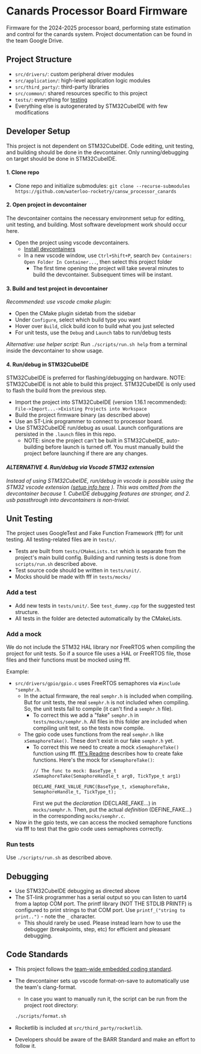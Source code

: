 # Canards Processor Board Firmware
Firmware for the 2024-2025 processor board, performing state estimation and control for the canards system. Project documentation can be found in the team Google Drive.

## Project Structure
- `src/drivers/`: custom peripheral driver modules
- `src/application/`: high-level application logic modules
- `src/third_party/`: third-party libraries
- `src/common/`: shared resources specific to this project
- `tests/`: everything for [testing](#Unit-Testing)
- Everything else is autogenerated by STM32CubeIDE with few modifications

## Developer Setup
This project is not dependent on STM32CubeIDE.
Code editing, unit testing, and building should be done in the devcontainer.
Only running/debugging on target should be done in STM32CubeIDE.

#### 1. Clone repo
- Clone repo and initialize submodules: ```
   git clone --recurse-submodules https://github.com/waterloo-rocketry/cansw_processor_canards ```

#### 2. Open project in devcontainer
The devcontainer contains the necessary environment setup for editing, unit testing, and building. Most software development work should occur here.
- Open the project using vscode devcontainers.
  - [Install devcontainers](https://code.visualstudio.com/docs/devcontainers/tutorial)
  - In a new vscode window, use `Ctrl+Shift+P`, search `Dev Containers: Open Folder In Container...`, then select this project folder
    - The first time opening the project will take several minutes to build the devcontainer. Subsequent times will be instant.

#### 3. Build and test project in devcontainer
*Recommended: use vscode cmake plugin:*
- Open the CMake plugin sidetab from the sidebar
- Under `Configure`, select which build type you want
- Hover over `Build`, click build icon to build what you just selected
- For unit tests, use the `Debug` and `Launch` tabs to run/debug tests



*Alternative: use helper script:*
Run `./scripts/run.sh help` from a terminal inside the devcontainer to show usage.

#### 4. Run/debug in STM32CubeIDE
STM32CubeIDE is preferred for flashing/debugging on hardware. NOTE: STM32CubeIDE is not able to build this project. STM32CubeIDE is only used to flash the build from the previous step.
- Import the project into STM32CubeIDE (version 1.16.1 recommended): `File->Import...->Existing Projects into Workspace`
- Build the project firmware binary (as described above)
- Use an ST-Link programmer to connect to processor board.
- Use STM32CubeIDE run/debug as usual. Launch configurations are persisted in the `.launch` files in this repo.
  - NOTE: since the project can't be built in STM32CubeIDE, auto-building before launch is turned off. You must manually build the project before launching if there are any changes.

#### *ALTERNATIVE 4. Run/debug via Vscode STM32 extension*
*Instead of using STM32CubeIDE, run/debug in vscode is possible using the STM32 vscode extension ([setup info here](https://community.st.com/t5/stm32-mcus/how-to-use-vs-code-with-stm32-microcontrollers/ta-p/742589) ). This was omitted from the devcontainer because 1. CubeIDE debugging features are stronger, and 2. usb passthrough into devcontainers is non-trivial.*

## Unit Testing
The project uses GoogleTest and Fake Function Framework (fff) for unit testing. All testing-related files are in `tests/`.
- Tests are built from `tests/CMakeLists.txt` which is separate from the project's main build config. Building and running tests is done from `scripts/run.sh` described above.
- Test source code should be written in `tests/unit/`.
- Mocks should be made with fff in `tests/mocks/`

### Add a test
- Add new tests in `tests/unit/`. See `test_dummy.cpp` for  the suggested test structure.
- All tests in the folder are detected automatically by the CMakeLists.

### Add a mock
We do not include the STM32 HAL library nor FreeRTOS when compiling the project for unit tests.
So if a source file uses a HAL or FreeRTOS file, those files and their functions must be mocked using fff.

Example:
- `src/drivers/gpio/gpio.c` uses FreeRTOS semaphores via `#include "semphr.h`.
  - In the actual firmware, the real `semphr.h` is included when compiling. But for unit tests, the real `semphr.h` is not included when compiling. So, the unit tests fail to compile (it can't find a `semphr.h` file).
    - To correct this we add a "fake" `semphr.h` in `tests/mocks/semphr.h`. All files in this folder are included when compiling unit test, so the tests now compile.
  - The gpio code uses functions from the real `semphr.h` like `xSemaphoreTake()`. These don't exist in our fake `semphr.h` yet.
    - To correct this we need to create a mock `xSemaphoreTake()` function using fff.
      [fff's Readme](https://github.com/meekrosoft/fff?tab=readme-ov-file#hello-fake-world) describes how to create fake functions. Here's the mock for `xSemaphoreTake()`:
      ```
      // The func to mock: BaseType_t xSemaphoreTake(SemaphoreHandle_t arg0, TickType_t arg1)
      
      DECLARE_FAKE_VALUE_FUNC(BaseType_t, xSemaphoreTake, SemaphoreHandle_t, TickType_t);
      ```
      First we put the *declaration* (DECLARE_FAKE...) in `mocks/semphr.h`. Then, put the actual *definition* (DEFINE_FAKE...) in the corresponding `mocks/semphr.c`.
- Now in the gpio tests, we can access the mocked semaphore functions via fff to test that the gpio code uses semaphores correctly.

### Run tests
Use `./scripts/run.sh` as described above.


## Debugging
- Use STM32CubeIDE debugging as directed above
- The ST-link programmer has a serial output so you can listen to uart4 from a laptop COM port. The printf library (NOT THE STDLIB PRINTF) is configured to print strings to that COM port. Use `printf_("string to print..")` - note the `_` character.
  - This should rarely be used. Please instead learn how to use the debugger (breakpoints, step, etc) for efficient and pleasant debugging.

## Code Standards
- This project follows the [team-wide embedded coding standard](https://docs.waterloorocketry.com/general/standards/embedded-coding-standard.html).
- The devcontainer sets up vscode format-on-save to automatically use the team's clang-format.
  - In case you want to manually run it, the script can be run from the project root directory:
  ```bash
  ./scripts/format.sh
  ```

- Rocketlib is included at `src/third_party/rocketlib`.
- Developers should be aware of the BARR Standard and make an effort to follow it.
